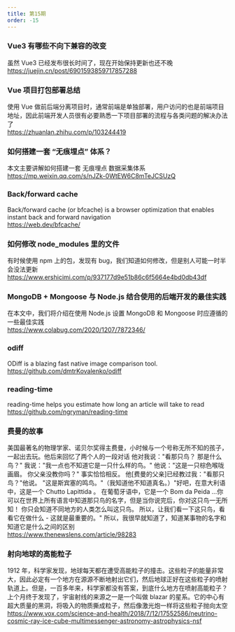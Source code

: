 ```yaml
---
title: 第15期
order: -15
---
```


### Vue3 有哪些不向下兼容的改变

虽然 Vue3 已经发布很长时间了，现在开始保持更新也还不晚  
https://juejin.cn/post/6901593859717857288

### Vue 项目打包部署总结

使用 Vue 做前后端分离项目时，通常前端是单独部署，用户访问的也是前端项目地址，因此前端开发人员很有必要熟悉一下项目部署的流程与各类问题的解决办法了  
https://zhuanlan.zhihu.com/p/103244419

### 如何搭建一套 “无痕埋点” 体系？

本文主要讲解如何搭建一套 无痕埋点 数据采集体系  
https://mp.weixin.qq.com/s/nJZk-0WtEW6C8mTeJCSUzQ

### Back/forward cache

Back/forward cache (or bfcache) is a browser optimization that enables instant back and forward navigation  
https://web.dev/bfcache/

### 如何修改 node_modules 里的文件

有时候使用 npm 上的包，发现有 bug，我们知道如何修改，但是别人可能一时半会没法更新  
https://www.ershicimi.com/p/937177d9e51b86c6f5664e4bd0db43df

### MongoDB + Mongoose 与 Node.js 结合使用的后端开发的最佳实践

在本文中，我们将介绍在使用 Node.js 设置 MongoDB 和 Mongoose 时应遵循的一些最佳实践  
https://www.colabug.com/2020/1207/7872346/

### odiff

ODiff is a blazing fast native image comparison tool.  
https://github.com/dmtrKovalenko/odiff

### reading-time

reading-time helps you estimate how long an article will take to read  
https://github.com/ngryman/reading-time

### 费曼的故事

美国最著名的物理学家、诺贝尔奖得主费曼，小时候与一个号称无所不知的孩子，一起出去玩。他后来回忆了两个人的一段对话
他对我说："看那只鸟？ 那是什么鸟？"
我说："我一点也不知道它是一只什么样的鸟。"
他说："这是一只棕色喉咙画眉。 你父亲没教你吗？"
事实恰恰相反。 他[费曼的父亲]已经教过我："看那只鸟？"他说。 "这是斯宾塞的鸣鸟。"（我知道他不知道真名。）"好吧，在意大利语中，这是一个 Chutto Lapittida 。 在葡萄牙语中，它是一个 Bom da Peida ...你可以在世界上所有语言中知道那只鸟的名字，但是当你说完后，你对这只鸟一无所知！ 你只会知道不同地方的人类怎么叫这只鸟。 所以，让我们看一下这只鸟，看看它在做什么 - 这就是最重要的。"
所以，我很早就知道了，知道某事物的名字和知道它是什么之间的区别  
https://www.thenewslens.com/article/98283

### 射向地球的高能粒子

1912 年，科学家发现，地球每天都在遭受高能粒子的撞击。这些粒子的能量非常大，因此必定有一个地方在源源不断地射出它们，然后地球正好在这些粒子的喷射轨道上。但是，一百多年来，科学家都没有答案，到底什么地方在喷射高能粒子？
上个月终于发现了，宇宙射线的来源之一是一个叫做 blazar 的星系。它的中心有超大质量的黑洞，将吸入的物质撕成粒子，然后像激光炮一样将这些粒子抛向太空  
https://www.vox.com/science-and-health/2018/7/12/17552586/neutrino-cosmic-ray-ice-cube-multimessenger-astronomy-astrophysics-nsf

